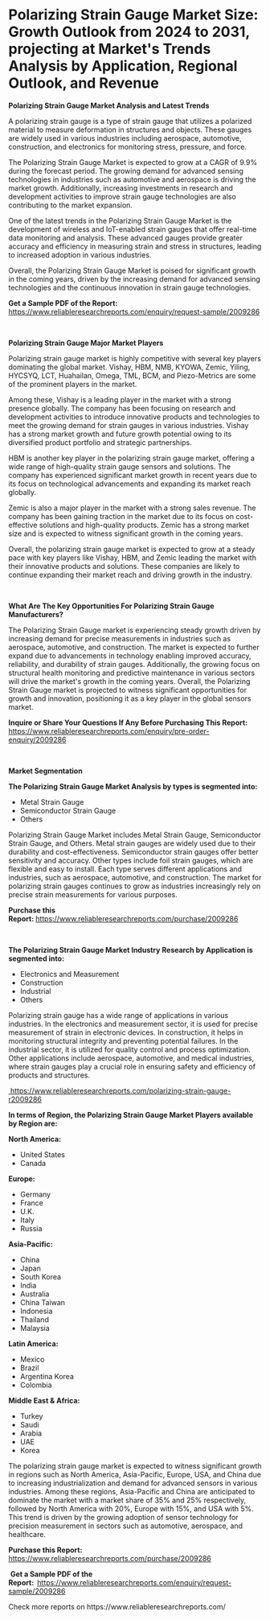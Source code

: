 <p><h1>Polarizing Strain Gauge Market Size: Growth Outlook from 2024 to 2031, projecting at Market's Trends Analysis by Application, Regional Outlook, and Revenue</h1></p><p><strong>Polarizing Strain Gauge Market Analysis and Latest Trends</strong></p>
<p><p>A polarizing strain gauge is a type of strain gauge that utilizes a polarized material to measure deformation in structures and objects. These gauges are widely used in various industries including aerospace, automotive, construction, and electronics for monitoring stress, pressure, and force.</p><p>The Polarizing Strain Gauge Market is expected to grow at a CAGR of 9.9% during the forecast period. The growing demand for advanced sensing technologies in industries such as automotive and aerospace is driving the market growth. Additionally, increasing investments in research and development activities to improve strain gauge technologies are also contributing to the market expansion.</p><p>One of the latest trends in the Polarizing Strain Gauge Market is the development of wireless and IoT-enabled strain gauges that offer real-time data monitoring and analysis. These advanced gauges provide greater accuracy and efficiency in measuring strain and stress in structures, leading to increased adoption in various industries.</p><p>Overall, the Polarizing Strain Gauge Market is poised for significant growth in the coming years, driven by the increasing demand for advanced sensing technologies and the continuous innovation in strain gauge technologies.</p></p>
<p><strong>Get a Sample PDF of the Report:&nbsp;</strong> <a href="https://www.reliableresearchreports.com/enquiry/request-sample/2009286">https://www.reliableresearchreports.com/enquiry/request-sample/2009286</a></p>
<p>&nbsp;</p>
<p><strong>Polarizing Strain Gauge Major Market Players</strong></p>
<p><p>Polarizing strain gauge market is highly competitive with several key players dominating the global market. Vishay, HBM, NMB, KYOWA, Zemic, Yiling, HYCSYQ, LCT, Huahailan, Omega, TML, BCM, and Piezo-Metrics are some of the prominent players in the market.</p><p>Among these, Vishay is a leading player in the market with a strong presence globally. The company has been focusing on research and development activities to introduce innovative products and technologies to meet the growing demand for strain gauges in various industries. Vishay has a strong market growth and future growth potential owing to its diversified product portfolio and strategic partnerships.</p><p>HBM is another key player in the polarizing strain gauge market, offering a wide range of high-quality strain gauge sensors and solutions. The company has experienced significant market growth in recent years due to its focus on technological advancements and expanding its market reach globally.</p><p>Zemic is also a major player in the market with a strong sales revenue. The company has been gaining traction in the market due to its focus on cost-effective solutions and high-quality products. Zemic has a strong market size and is expected to witness significant growth in the coming years.</p><p>Overall, the polarizing strain gauge market is expected to grow at a steady pace with key players like Vishay, HBM, and Zemic leading the market with their innovative products and solutions. These companies are likely to continue expanding their market reach and driving growth in the industry.</p></p>
<p>&nbsp;</p>
<p><strong>What Are The Key Opportunities For Polarizing Strain Gauge Manufacturers?</strong></p>
<p><p>The Polarizing Strain Gauge market is experiencing steady growth driven by increasing demand for precise measurements in industries such as aerospace, automotive, and construction. The market is expected to further expand due to advancements in technology enabling improved accuracy, reliability, and durability of strain gauges. Additionally, the growing focus on structural health monitoring and predictive maintenance in various sectors will drive the market's growth in the coming years. Overall, the Polarizing Strain Gauge market is projected to witness significant opportunities for growth and innovation, positioning it as a key player in the global sensors market.</p></p>
<p><strong>Inquire or Share Your Questions If Any Before Purchasing This Report:</strong> <a href="https://www.reliableresearchreports.com/enquiry/pre-order-enquiry/2009286">https://www.reliableresearchreports.com/enquiry/pre-order-enquiry/2009286</a></p>
<p>&nbsp;</p>
<p><strong>Market Segmentation</strong></p>
<p><strong>The Polarizing Strain Gauge Market Analysis by types is segmented into:</strong></p>
<p><ul><li>Metal Strain Gauge</li><li>Semiconductor Strain Gauge</li><li>Others</li></ul></p>
<p><p>Polarizing Strain Gauge Market includes Metal Strain Gauge, Semiconductor Strain Gauge, and Others. Metal strain gauges are widely used due to their durability and cost-effectiveness. Semiconductor strain gauges offer better sensitivity and accuracy. Other types include foil strain gauges, which are flexible and easy to install. Each type serves different applications and industries, such as aerospace, automotive, and construction. The market for polarizing strain gauges continues to grow as industries increasingly rely on precise strain measurements for various purposes.</p></p>
<p><strong>Purchase this Report:&nbsp;</strong><a href="https://www.reliableresearchreports.com/purchase/2009286">https://www.reliableresearchreports.com/purchase/2009286</a></p>
<p>&nbsp;</p>
<p><strong>The Polarizing Strain Gauge Market Industry Research by Application is segmented into:</strong></p>
<p><ul><li>Electronics and Measurement</li><li>Construction</li><li>Industrial</li><li>Others</li></ul></p>
<p><p>Polarizing strain gauge has a wide range of applications in various industries. In the electronics and measurement sector, it is used for precise measurement of strain in electronic devices. In construction, it helps in monitoring structural integrity and preventing potential failures. In the industrial sector, it is utilized for quality control and process optimization. Other applications include aerospace, automotive, and medical industries, where strain gauges play a crucial role in ensuring safety and efficiency of products and structures.</p></p>
<p><a href="https://www.reliableresearchreports.com/polarizing-strain-gauge-r2009286">&nbsp;https://www.reliableresearchreports.com/polarizing-strain-gauge-r2009286</a></p>
<p><strong>In terms of Region, the Polarizing Strain Gauge Market Players available by Region are:</strong></p>
<p>
    <p> <strong> North America: </strong>
        <ul>
            <li>United States</li>
            <li>Canada</li>
        </ul>
        </p> 
    <p> <strong> Europe: </strong>
        <ul>
            <li>Germany</li>
            <li>France</li>
            <li>U.K.</li>
            <li>Italy</li>
            <li>Russia</li>
        </ul>
        </p> 
    <p> <strong> Asia-Pacific: </strong>
        <ul>
            <li>China</li>
            <li>Japan</li>
            <li>South Korea</li>
            <li>India</li>
            <li>Australia</li>
            <li>China Taiwan</li>
            <li>Indonesia</li>
            <li>Thailand</li>
            <li>Malaysia</li>
        </ul>
        </p> 
    <p> <strong> Latin America: </strong>
        <ul>
            <li>Mexico</li>
            <li>Brazil</li>
            <li>Argentina Korea</li>
            <li>Colombia</li>
        </ul>
        </p> 
    <p> <strong> Middle East & Africa: </strong>
        <ul>
            <li>Turkey</li>
            <li>Saudi</li>
            <li>Arabia</li>
            <li>UAE</li>
            <li>Korea</li>
        </ul>
    </p>
    </p>
<p><p>The polarizing strain gauge market is expected to witness significant growth in regions such as North America, Asia-Pacific, Europe, USA, and China due to increasing industrialization and demand for advanced sensors in various industries. Among these regions, Asia-Pacific and China are anticipated to dominate the market with a market share of 35% and 25% respectively, followed by North America with 20%, Europe with 15%, and USA with 5%. This trend is driven by the growing adoption of sensor technology for precision measurement in sectors such as automotive, aerospace, and healthcare.</p></p>
<p><strong>Purchase this Report: </strong><a href="https://www.reliableresearchreports.com/purchase/2009286">https://www.reliableresearchreports.com/purchase/2009286</a></p>
<p>&nbsp;<strong>Get a Sample PDF of the Report:&nbsp;&nbsp;</strong><a href="https://www.reliableresearchreports.com/enquiry/request-sample/2009286">https://www.reliableresearchreports.com/enquiry/request-sample/2009286</a></p>
<p><strong></strong></p>
<p>Check more reports on https://www.reliableresearchreports.com/</p>
